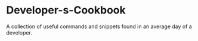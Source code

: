 # Developer-s-Cookbook
A collection of useful commands and snippets found in an average day of a developer.
